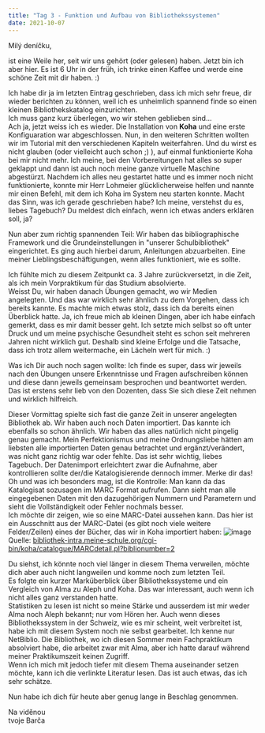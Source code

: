 ```yaml
---
title: "Tag 3 - Funktion und Aufbau von Bibliothekssystemen"
date: 2021-10-07
---
```


Milý deníčku,

ist eine Weile her, seit wir uns gehört (oder gelesen) haben. Jetzt bin ich aber hier. Es ist 6 Uhr in der früh, ich trinke einen Kaffee und werde eine schöne Zeit mit dir haben. :)

Ich habe dir ja im letzten Eintrag geschrieben, dass ich mich sehr freue, dir wieder berichten zu können, weil ich es unheimlich spannend finde so einen kleinen
Bibliothekskatalog einzurichten. <br>
Ich muss ganz kurz überlegen, wo wir stehen geblieben sind... <br>
Ach ja, jetzt weiss ich es wieder. Die Installation von **Koha** und eine erste Konfiguaration war abgeschlossen. Nun, in den weiteren Schritten wollten wir im Tutorial mit
den verschiedenen Kapiteln weiterfahren. Und du wirst es nicht glauben (oder vielleicht auch schon ;) ), auf einmal funktionierte Koha bei mir nicht mehr. Ich meine, bei
den Vorbereitungen hat alles so super geklappt und dann ist auch noch meine ganze virtuelle Maschine abgestürzt. Nachdem ich alles neu gestartet hatte und es immer noch nicht
funktionierte, konnte mir Herr Lohmeier glücklicherweise helfen und nannte mir einen Befehl, mit dem ich Koha im System neu starten konnte.
Macht das Sinn, was ich gerade geschrieben habe? Ich meine, verstehst du es, liebes Tagebuch? Du meldest dich einfach, wenn ich etwas anders erklären soll, ja?

Nun aber zum richtig spannenden Teil: Wir haben das bibliographische Framework und die Grundeinstellungen in "unserer Schulbibliothek" eingerichtet. Es ging auch hierbei darum,
Anleitungen abzuarbeiten. Eine meiner Lieblingsbeschäftigungen, wenn alles funktioniert, wie es sollte. 

Ich fühlte mich zu diesem Zeitpunkt ca. 3 Jahre zurückversetzt, in die Zeit, als ich mein Vorpraktikum für das Studium absolvierte. <br>
Weisst Du, wir haben danach Übungen gemacht, wo wir Medien angelegten. Und das war wirklich sehr ähnlich zu dem Vorgehen, dass ich bereits kannte. Es machte mich etwas
stolz, dass ich da bereits einen Überblick hatte. Ja, ich freue mich ab kleinen Dingen, aber ich habe einfach gemerkt, dass es mir damit besser geht. Ich setzte mich selbst
so oft unter Druck und um meine psychische Gesundheit steht es schon seit mehreren Jahren nicht wirklich gut. Deshalb sind kleine Erfolge und die Tatsache, dass ich trotz allem
weitermache, ein Lächeln wert für mich. :)

Was ich Dir auch noch sagen wollte: Ich finde es super, dass wir jeweils nach den Übungen unsere Erkenntnisse und Fragen aufschreiben können und diese dann jeweils gemeinsam
besprochen und beantwortet werden. Das ist erstens sehr lieb von den Dozenten, dass Sie sich diese Zeit nehmen und wirklich hilfreich.

Dieser Vormittag spielte sich fast die ganze Zeit in unserer angelegten Bibliothek ab. Wir haben auch noch Daten importiert. Das kannte ich ebenfalls so schon ähnlich.
Wir haben das alles natürlich nicht pingelig genau gemacht. Mein Perfektionismus und meine Ordnungsliebe hätten am liebsten alle importierten Daten genau betrachtet und ergänzt/verändert, was nicht ganz richtig war oder fehlte. Das ist sehr wichtig, liebes Tagebuch. Der Datenimport erleichtert zwar die Aufnahme, aber kontrollieren
sollte der/die Katalogisierende dennoch immer. Merke dir das! <br>
Oh und was ich besonders mag, ist die Kontrolle: Man kann da das Katalogisat sozusagen im MARC Format aufrufen. Dann sieht man alle eingegebenen Daten mit den dazugehörigen
Nummern und Parametern und sieht die Vollständigkeit oder Fehler nochmals besser. <br>
Ich möchte dir zeigen, wie so eine MARC-Datei aussehen kann. Das hier ist ein Ausschnitt aus der MARC-Datei (es gibt noch viele weitere Felder/Zeilen) eines der Bücher, das wir in Koha importiert haben:
![image](https://user-images.githubusercontent.com/90834630/151718376-c0738a62-c755-4978-bb8f-8d42f1fc059c.png)
Quelle: [bibliothek-intra.meine-schule.org/cgi-bin/koha/catalogue/MARCdetail.pl?biblionumber=2](bibliothek-intra.meine-schule.org/cgi-bin/koha/catalogue/MARCdetail.pl?biblionumber=2)

Du siehst, ich könnte noch viel länger in diesem Thema verweilen, möchte dich aber auch nicht langweilen und komme noch zum letzten Teil. <br>
Es folgte ein kurzer Marküberblick über Bibliothekssysteme und ein Vergleich von Alma zu Aleph und Koha. Das war interessant, auch wenn ich nicht alles ganz verstanden hatte. <br>
Statistiken zu lesen ist nicht so meine Stärke und ausserdem ist mir weder Alma noch Aleph bekannt; nur vom Hören her. Auch wenn dieses Bibliothekssystem in der Schweiz,
wie es mir scheint, weit verbreitet ist, habe ich mit diesem System noch nie selbst gearbeitet. Ich kenne nur NetBiblio. Die Bibliothek, wo ich diesen Sommer mein Fachpraktikum
absolviert habe, die arbeitet zwar mit Alma, aber ich hatte darauf während meiner Praktikumszeit keinen Zugriff. <br>
Wenn ich mich mit jedoch tiefer mit diesem Thema auseinander setzen möchte, kann ich die verlinkte Literatur lesen. Das ist auch etwas, das ich sehr schätze.

Nun habe ich dich für heute aber genug lange in Beschlag genommen.

Na viděnou <br>
tvoje Barča

